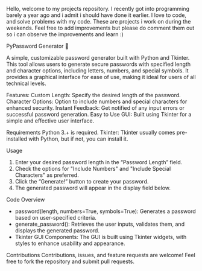 Hello, welcome to my projects repository.
I recently got into programming barely a year ago and i admit i should have done it earlier.
I love to code, and solve problems with my code.
These are projects i work on during the weekends.
Feel free to add improvements but please do comment them out so i can observe the improvements and learn :)



PyPassword Generator 🔐

A simple, customizable password generator built with Python and Tkinter. 
This tool allows users to generate secure passwords with specified length and character options, including letters, numbers, and special symbols.
It provides a graphical interface for ease of use, making it ideal for users of all technical levels.

 

Features:
Custom Length: Specify the desired length of the password.
Character Options: Option to include numbers and special characters for enhanced security.
Instant Feedback: Get notified of any input errors or successful password generation.
Easy to Use GUI: Built using Tkinter for a simple and effective user interface.

Requirements
Python 3.+ is required.
Tkinter: Tkinter usually comes pre-installed with Python, but if not, you can install it.

Usage
1. Enter your desired password length in the “Password Length” field.
2. Check the options for "Include Numbers" and "Include Special Characters" as preferred.
3. Click the “Generate!” button to create your password.
4. The generated password will appear in the display field below.

Code Overview
- password(length, numbers=True, symbols=True): Generates a password based on user-specified criteria.
- generate_password(): Retrieves the user inputs, validates them, and displays the generated password.
- Tkinter GUI Components: The GUI is built using Tkinter widgets, with styles to enhance usability and appearance.

 
Contributions
Contributions, issues, and feature requests are welcome! Feel free to fork the repository and submit pull requests.
